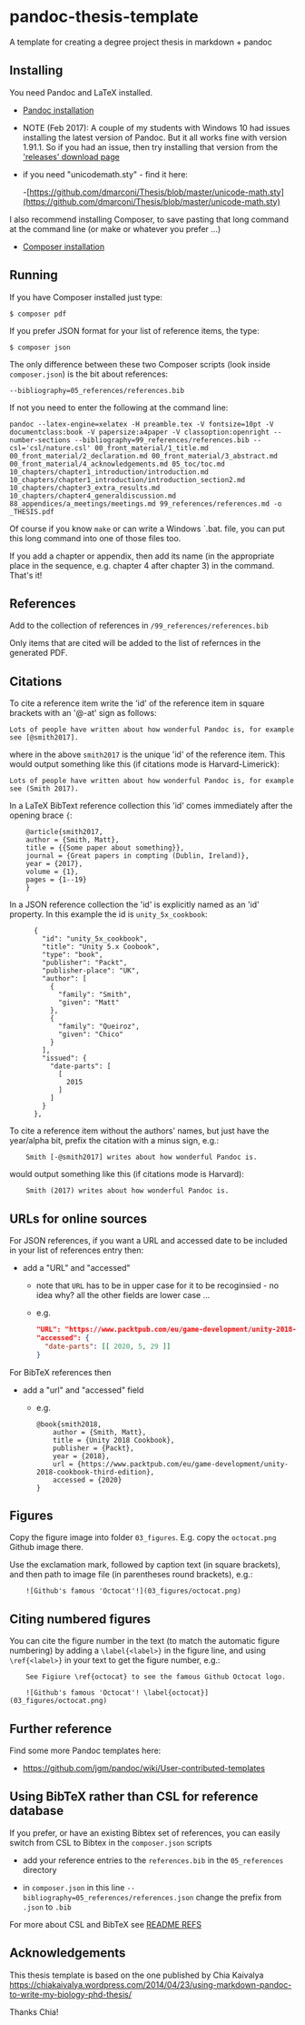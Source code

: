 pandoc-thesis-template
======================

A template for creating a degree project thesis in markdown + pandoc

## Installing

You need Pandoc and LaTeX installed.

- [Pandoc installation](http://pandoc.org/installing.html)

- NOTE (Feb 2017): A couple of my students with Windows 10 had issues installing the latest version of Pandoc. But it all works fine with version 1.91.1. So if you had an issue, then try installing that version from the ['releases' download page](https://github.com/jgm/pandoc/releases)

- if you need "unicodemath.sty" - find it here:

    -[https://github.com/dmarconi/Thesis/blob/master/unicode-math.sty](https://github.com/dmarconi/Thesis/blob/master/unicode-math.sty)


I also recommend installing Composer, to save pasting that long command at the command line (or make or whatever you prefer ...)

- [Composer installation](https://getcomposer.org/download/)

## Running
If you have Composer installed just type:

    $ composer pdf

If you prefer JSON format for your list of reference items, the type:

    $ composer json

The only difference between these two Composer scripts (look inside `composer.json`) is the bit about references:

    --bibliography=05_references/references.bib

If not you need to enter the following at the command line:

    pandoc --latex-engine=xelatex -H preamble.tex -V fontsize=10pt -V documentclass:book -V papersize:a4paper -V classoption:openright --number-sections --bibliography=99_references/references.bib --csl='csl/nature.csl' 00_front_material/1_title.md 00_front_material/2_declaration.md 00_front_material/3_abstract.md 00_front_material/4_acknowledgements.md 05_toc/toc.md 10_chapters/chapter1_introduction/introduction.md 10_chapters/chapter1_introduction/introduction_section2.md 10_chapters/chapter3_extra_results.md 10_chapters/chapter4_generaldiscussion.md 88_appendices/a_meetings/meetings.md 99_references/references.md -o _THESIS.pdf

Of course if you know `make` or can write a Windows `.bat. file, you can put this long command into one of those files too.

If you add a chapter or appendix, then add its name (in the appropriate place in the sequence, e.g. chapter 4 after chapter 3) in the command. That's it!

## References

Add to the collection of references in `/99_references/references.bib`

Only items that are cited will be added to the list of refernces in the generated PDF.

## Citations

To cite a reference item write the 'id' of the reference item in square brackets with an '@-at' sign as follows:

    Lots of people have written about how wonderful Pandoc is, for example see [@smith2017].

where in the above `smith2017` is the unique 'id' of the reference item. This would output something like this (if citations mode is Harvard-Limerick):

    Lots of people have written about how wonderful Pandoc is, for example see (Smith 2017).



In a LaTeX BibText reference collection this 'id' comes immediately after the opening brace `{`:

        @article{smith2017,
        author = {Smith, Matt},
        title = {{Some paper about something}},
        journal = {Great papers in compting (Dublin, Ireland)},
        year = {2017},
        volume = {1},
        pages = {1--19}
        }

In a JSON reference collection the 'id' is explicitly named as an 'id' property. In this example the id is `unity_5x_cookbook`:

          {
            "id": "unity_5x_cookbook",
            "title": "Unity 5.x Coobook",
            "type": "book",
            "publisher": "Packt",
            "publisher-place": "UK",
            "author": [
              {
                "family": "Smith",
                "given": "Matt"
              },
              {
                "family": "Queiroz",
                "given": "Chico"
              }
            ],
            "issued": {
              "date-parts": [
                [
                  2015
                ]
              ]
            }
          },


To cite a reference item without the authors' names, but just have the year/alpha bit, prefix the citation with a minus sign, e.g.:

        Smith [-@smith2017] writes about how wonderful Pandoc is.

would output something like this (if citations mode is Harvard):

        Smith (2017) writes about how wonderful Pandoc is.

## URLs for online sources

For JSON references, if you want a URL and accessed date to be included in your list of references entry then:

- add a "URL" and "accessed" 

    - note that `URL` has to be in upper case for it to be recoginsied - no idea why? all the other fields are lower case ...
    
    - e.g.
    
        ```json
        "URL": "https://www.packtpub.com/eu/game-development/unity-2018-cookbook-third-edition",
        "accessed": {
          "date-parts": [[ 2020, 5, 29 ]]
        }
        ```

For BibTeX references then

- add a "url" and "accessed" field

    - e.g.
    
        ```
        @book{smith2018,
            author = {Smith, Matt},
            title = {Unity 2018 Cookbook},
            publisher = {Packt},
            year = {2018},
            url = {https://www.packtpub.com/eu/game-development/unity-2018-cookbook-third-edition},
            accessed = {2020}
        }
        ```

## Figures

Copy the figure image into folder `03_figures`. E.g. copy the `octocat.png` Github image there.

Use the exclamation mark, followed by caption text (in square brackets), and then path to image file (in parentheses round brackets), e.g.:

```
    ![Github's famous 'Octocat'!](03_figures/octocat.png)
```

## Citing numbered figures

You can cite the figure number in the text (to match the automatic figure numbering) by adding a `\label{<label>}` in the figure line, and using `\ref{<label>}` in your text to get the figure number, e.g.:

```
    See Figiure \ref{octocat} to see the famous Github Octocat logo.

    ![Github's famous 'Octocat'! \label{octocat}](03_figures/octocat.png)
```


## Further reference

Find some more Pandoc templates here:

- https://github.com/jgm/pandoc/wiki/User-contributed-templates

## Using BibTeX rather than CSL for reference database

If you prefer, or have an existing Bibtex set of references, you can easily switch from CSL to Bibtex in the `composer.json` scripts

- add your reference entries to the  `references.bib` in the `05_references` directory

- in `composer.json` in this line `--bibliography=05_references/references.json` change the prefix from `.json` to `.bib`

For more about CSL and BibTeX see [README REFS](README_REFS.md)

## Acknowledgements

This thesis template is based on the one published by Chia Kaivalya
https://chiakaivalya.wordpress.com/2014/04/23/using-markdown-pandoc-to-write-my-biology-phd-thesis/

Thanks Chia!
